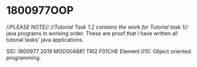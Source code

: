 # 1800977OOP
//*PLEASE NOTE//*
//*Tutorial Task 1.2 contains the work for Tutorial task 1//*
java programs in working order.
These are proof that I have written all tutorial tasks' java applications.

SID: 1800977
2019 MOD004881 TRI2 F01CHE
Element 010: Object oriented programming.
